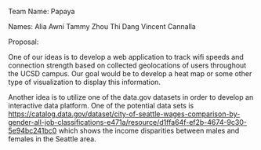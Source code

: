 Team Name: 
Papaya

Names:
Alia Awni
Tammy Zhou
Thi Dang
Vincent Cannalla

Proposal:

One of our ideas is to develop a web application to track wifi speeds and connection strength based on collected geolocations of users throughout the UCSD campus. Our goal would be to develop a heat map or some other type of visualization to display this information.

Another idea is to utilize one of the data.gov datasets in order to develop an interactive data platform. One of the potential data sets is https://catalog.data.gov/dataset/city-of-seattle-wages-comparison-by-gender-all-job-classifications-e471a/resource/d1ffa64f-ef2b-4674-9c30-5e94bc241bc0 which shows the income disparities between males and females in the Seattle area. 
